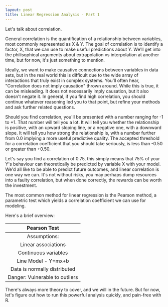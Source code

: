 ```yaml
---
layout: post
title: Linear Regression Analysis - Part 1
---
```


Let's talk about correlation.

General correlation is the quantification of a relationship between variables, most commonly represented as X & Y.
The goal of correlation is to identify a factor, X, that we can use to make useful predictions about Y. We'll get into the
philisophical arguments about extrapolation vs interpolation at another time, but for now, it's just something to mention. 

Ideally, we want to make causative connections between variables in data sets, but in the real world this is difficult due to the wide array of interactions that truly exist in complex systems. You'll often hear, "Correlation does not imply causation" thrown around. While this is true, it can be misleading. It does not necessarily imply causation, but it also doesn't negate it. In general, if you find high correlation, you should continue whatever reasoning led you to that point, but refine your methods and ask further related questions.

Should you find correlation, you'll be presented with a number ranging for -1 to +1. That number will tell you a lot. It will tell you whether the relationship is positive, with an upward sloping line, or a negative one, with a downward slope. It will tell you how strong the relationship is, with a number further from 0.0 implying a more useful predictive quality. The accepted threshold for a correlation coefficient that you should take seriously, is less than -0.50 or greater than +0.50.

Let's say you find a correlation of 0.75, this simply means that 75% of your Y's behaviour can theoretically be predicted by variable X with your model. We'd all like to be able to predict future outcomes, and linear correlation is one way we can. It's not without risks, you may perhaps dump resources into a faulty correlation, but when done correctly, the rewards can be worth the investment. 

The most common method for linear regression is the Pearson method, a parametric test which yields a correlation coefficient we
can use for modeling. 

Here's a brief overview:

|Pearson Test|
|:------------:|
|Assumptions:|
|Linear associations|
|Continuous variables|
|Line Model - Y=mx+b|
|Data is normally distributed|
|Danger: Vulnerable to outliers|

There's always more theory to cover, and we will in the future. But for now, let's figure out how to run this powerful analysis
quickly, and pain-free with R. 
